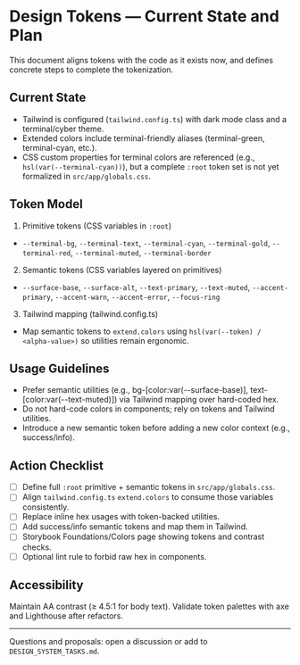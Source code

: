 # Design Tokens — Current State and Plan

This document aligns tokens with the code as it exists now, and defines concrete steps to complete the tokenization.

## Current State

- Tailwind is configured (`tailwind.config.ts`) with dark mode class and a terminal/cyber theme.
- Extended colors include terminal-friendly aliases (terminal-green, terminal-cyan, etc.).
- CSS custom properties for terminal colors are referenced (e.g., `hsl(var(--terminal-cyan))`), but a complete `:root` token set is not yet formalized in `src/app/globals.css`.

## Token Model

1) Primitive tokens (CSS variables in `:root`)
- `--terminal-bg`, `--terminal-text`, `--terminal-cyan`, `--terminal-gold`, `--terminal-red`, `--terminal-muted`, `--terminal-border`

2) Semantic tokens (CSS variables layered on primitives)
- `--surface-base`, `--surface-alt`, `--text-primary`, `--text-muted`, `--accent-primary`, `--accent-warn`, `--accent-error`, `--focus-ring`

3) Tailwind mapping (tailwind.config.ts)
- Map semantic tokens to `extend.colors` using `hsl(var(--token) / <alpha-value>)` so utilities remain ergonomic.

## Usage Guidelines

- Prefer semantic utilities (e.g., bg-[color:var(--surface-base)], text-[color:var(--text-muted)]) via Tailwind mapping over hard-coded hex.
- Do not hard-code colors in components; rely on tokens and Tailwind utilities.
- Introduce a new semantic token before adding a new color context (e.g., success/info).

## Action Checklist

- [ ] Define full `:root` primitive + semantic tokens in `src/app/globals.css`.
- [ ] Align `tailwind.config.ts` `extend.colors` to consume those variables consistently.
- [ ] Replace inline hex usages with token-backed utilities.
- [ ] Add success/info semantic tokens and map them in Tailwind.
- [ ] Storybook Foundations/Colors page showing tokens and contrast checks.
- [ ] Optional lint rule to forbid raw hex in components.

## Accessibility

Maintain AA contrast (≥ 4.5:1 for body text). Validate token palettes with axe and Lighthouse after refactors.

---

Questions and proposals: open a discussion or add to `DESIGN_SYSTEM_TASKS.md`.
